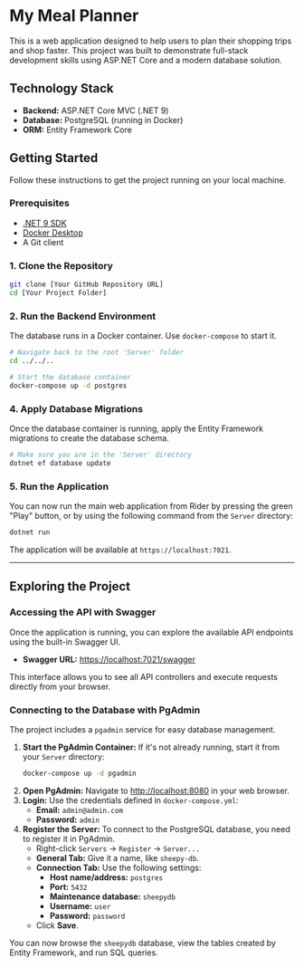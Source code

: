 # My Meal Planner

This is a web application designed to help users to plan their shopping trips and shop faster. This project was built to demonstrate full-stack development skills using ASP.NET Core and a modern database solution.

## Technology Stack

* **Backend:** ASP.NET Core MVC (.NET 9)
* **Database:** PostgreSQL (running in Docker)
* **ORM:** Entity Framework Core

## Getting Started

Follow these instructions to get the project running on your local machine.

### Prerequisites

* [.NET 9 SDK](https://dotnet.microsoft.com/en-us/download/dotnet/9.0)
* [Docker Desktop](https://www.docker.com/products/docker-desktop/)
* A Git client

### 1. Clone the Repository

```bash
git clone [Your GitHub Repository URL]
cd [Your Project Folder]
```

### 2. Run the Backend Environment

The database runs in a Docker container. Use `docker-compose` to start it.

```bash
# Navigate back to the root 'Server' folder
cd ../../.. 

# Start the database container
docker-compose up -d postgres
```

### 4. Apply Database Migrations

Once the database container is running, apply the Entity Framework migrations to create the database schema.

```bash
# Make sure you are in the 'Server' directory
dotnet ef database update
```

### 5. Run the Application

You can now run the main web application from Rider by pressing the green "Play" button, or by using the following command from the `Server` directory:

```bash
dotnet run
```
The application will be available at `https://localhost:7021`.

---

## Exploring the Project

### Accessing the API with Swagger

Once the application is running, you can explore the available API endpoints using the built-in Swagger UI.

* **Swagger URL:** [https://localhost:7021/swagger](https://localhost:7021/swagger)

This interface allows you to see all API controllers and execute requests directly from your browser.

### Connecting to the Database with PgAdmin

The project includes a `pgadmin` service for easy database management.

1.  **Start the PgAdmin Container:** If it's not already running, start it from your `Server` directory:
    ```bash
    docker-compose up -d pgadmin
    ```
2.  **Open PgAdmin:** Navigate to [http://localhost:8080](http://localhost:8080) in your web browser.
3.  **Login:** Use the credentials defined in `docker-compose.yml`:
    * **Email:** `admin@admin.com`
    * **Password:** `admin`
4.  **Register the Server:** To connect to the PostgreSQL database, you need to register it in PgAdmin.
    * Right-click `Servers` -> `Register` -> `Server...`
    * **General Tab:** Give it a name, like `sheepy-db`.
    * **Connection Tab:** Use the following settings:
        * **Host name/address:** `postgres`
        * **Port:** `5432`
        * **Maintenance database:** `sheepydb`
        * **Username:** `user`
        * **Password:** `password`
    * Click **Save**.

You can now browse the `sheepydb` database, view the tables created by Entity Framework, and run SQL queries.